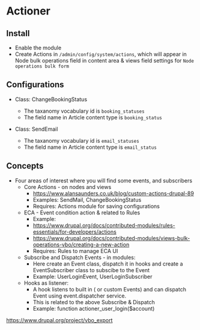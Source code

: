 # Actioner

## Install

- Enable the module
- Create Actions in `/admin/config/system/actions`, which will appear in Node bulk operations field in content area & views field settings for `Node operations bulk form`

## Configurations

- Class: ChangeBookingStatus

  - The taxanomy vocabulary id is `booking_statuses`
  - The field name in Article content type is `booking_status`

- Class: SendEmail
  - The taxanomy vocabulary id is `email_statuses`
  - The field name in Article content type is `email_status`

## Concepts

- Four areas of interest where you will find some events, and subscribers
  - Core Actions - on nodes and views
    - https://www.alansaunders.co.uk/blog/custom-actions-drupal-89
    - Examples: SendMail, ChangeBookingStatus
    - Requires: Actions module for saving configurations
  - ECA - Event condition action & related to Rules
    - Example:
    - https://www.drupal.org/docs/contributed-modules/rules-essentials/for-developers/actions
    - https://www.drupal.org/docs/contributed-modules/views-bulk-operations-vbo/creating-a-new-action
    - Requires: Rules to manage ECA UI
  - Subscribe and Dispatch Events - in modules:
    - Here create an Event class, dispatch it in hooks and create a EventSubscriber class to subscibe to the Event
    - Example: UserLoginEvent, UserLoginSubscriber
  - Hooks as listener:
    - A hook listens to built in ( or custom Events) and can dispatch Event using event.dispatcher service.
    - This is related to the above Subscribe & Dispatch
    - Example: function actioner_user_login(\$account)

https://www.drupal.org/project/vbo_export
